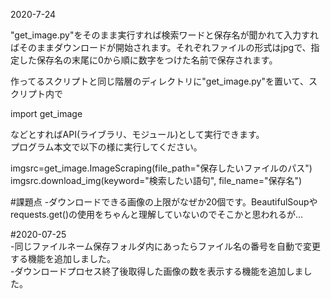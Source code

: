 2020-7-24

"get\_image.py"をそのまま実行すれば検索ワードと保存名が聞かれて入力すればそのままダウンロードが開始されます。それぞれファイルの形式はjpgで、指定した保存名の末尾に0から順に数字をつけた名前で保存されます。

作ってるスクリプトと同じ階層のディレクトリに"get\_image.py"を置いて、スクリプト内で

import get\_image

などとすればAPI(ライブラリ、モジュール)として実行できます。  
プログラム本文で以下の様に実行してください。

imgsrc=get\_image.ImageScraping(file\_path="保存したいファイルのパス")  
imgsrc.download\_img(keyword="検索したい語句", file\_name="保存名") 

#課題点
-ダウンロードできる画像の上限がなぜか20個です。BeautifulSoupやrequests.get()の使用をちゃんと理解していないのでそこかと思われるが...

#2020-07-25  
-同じファイルネーム保存フォルダ内にあったらファイル名の番号を自動で変更する機能を追加しました。  
-ダウンロードプロセス終了後取得した画像の数を表示する機能を追加しました。
